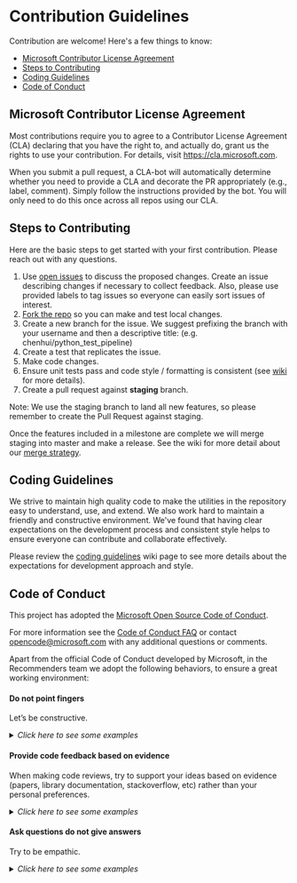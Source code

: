 # Contribution Guidelines

Contribution are welcome! Here's a few things to know:

* [Microsoft Contributor License Agreement](#microsoft-contributor-license-agreement)
* [Steps to Contributing](#steps-to-contributing)
* [Coding Guidelines](#forecasting-team-contribution-guidelines)
* [Code of Conduct](#code-of-conduct)

## Microsoft Contributor License Agreement

Most contributions require you to agree to a Contributor License Agreement (CLA) declaring that you have the right to, and actually do, grant us the rights to use your contribution. For details, visit https://cla.microsoft.com.

When you submit a pull request, a CLA-bot will automatically determine whether you need to provide a CLA and decorate the PR appropriately (e.g., label, comment). Simply follow the instructions provided by the bot. You will only need to do this once across all repos using our CLA.

## Steps to Contributing

Here are the basic steps to get started with your first contribution. Please reach out with any questions.
1. Use [open issues](https://github.com/Microsoft/Forecasting/issues) to discuss the proposed changes. Create an issue describing changes if necessary to collect feedback. Also, please use provided labels to tag issues so everyone can easily sort issues of interest.
2. [Fork the repo](https://help.github.com/articles/fork-a-repo/) so you can make and test local changes.
3. Create a new branch for the issue. We suggest prefixing the branch with your username and then a descriptive title: (e.g. chenhui/python_test_pipeline)
4. Create a test that replicates the issue.
5. Make code changes.
6. Ensure unit tests pass and code style / formatting is consistent (see [wiki](https://github.com/Microsoft/Forecasting/wiki/Coding-Guidelines#python-and-docstrings-style) for more details).
7. Create a pull request against <b>staging</b> branch.

Note: We use the staging branch to land all new features, so please remember to create the Pull Request against staging. 

Once the features included in a milestone are complete we will merge staging into master and make a release. See the wiki for more detail about our [merge strategy](https://github.com/Microsoft/Forecasting/wiki/Strategy-to-merge-the-code-to-master-branch).

## Coding Guidelines

We strive to maintain high quality code to make the utilities in the repository easy to understand, use, and extend. We also work hard to maintain a friendly and constructive environment. We've found that having clear expectations on the development process and consistent style helps to ensure everyone can contribute and collaborate effectively.

Please review the [coding guidelines](https://github.com/Microsoft/Forecasting/wiki/Coding-Guidelines) wiki page to see more details about the expectations for development approach and style.

## Code of Conduct

This project has adopted the [Microsoft Open Source Code of Conduct](https://opensource.microsoft.com/codeofconduct/).

For more information see the [Code of Conduct FAQ](https://opensource.microsoft.com/codeofconduct/faq/) or contact [opencode@microsoft.com](mailto:opencode@microsoft.com) with any additional questions or comments.

Apart from the official Code of Conduct developed by Microsoft, in the Recommenders team we adopt the following behaviors, to ensure a great working environment:

#### Do not point fingers
Let’s be constructive.

<details>
<summary><em>Click here to see some examples</em></summary>

"This method is missing docstrings" instead of "YOU forgot to put docstrings".

</details>

#### Provide code feedback based on evidence 

When making code reviews, try to support your ideas based on evidence (papers, library documentation, stackoverflow, etc) rather than your personal preferences. 

<details>
<summary><em>Click here to see some examples</em></summary>

"When reviewing this code, I saw that the Python implementation the metrics are based on classes, however, [scikit-learn](https://scikit-learn.org/stable/modules/classes.html#sklearn-metrics-metrics) and [tensorflow](https://www.tensorflow.org/api_docs/python/tf/metrics) use functions. We should follow the standard in the industry."

</details>


#### Ask questions do not give answers
Try to be empathic. 

<details>
<summary><em>Click here to see some examples</em></summary>

* Would it make more sense if ...?
* Have you considered this ... ?

</details>

